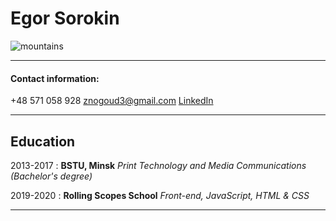 # Egor Sorokin

![mountains](https://avatars.githubusercontent.com/u/52937798?s=400&u=038453ec0c80a8dae71781b297b201bb1be5fa3c&v=4)

---

#### Contact information:

+48 571 058 928 znogoud3@gmail.com [LinkedIn](https://www.linkedin.com/in/znogoud/)

---

## Education

2013-2017 : **BSTU, Minsk** _Print Technology and Media Communications (Bachelor's degree)_

2019-2020 : **Rolling Scopes School** _Front-end, JavaScript, HTML & CSS_

---

